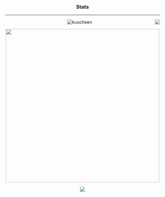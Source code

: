 ### <p align="center">Stats</p>

-----

<a href="https://discord.com/users/173008713504784384"><img align="right" src="https://lanyard.cnrad.dev/api/173008713504784384?theme=dark&bg=2E343E"/></a>

<p><p align="center"> <img src="https://github-readme-streak-stats.herokuapp.com/?user=kuucheen&hide_border=true&background=2E343E&stroke=393e48&ring=CD0952&fire=CD0952&currStreakNum=C0C6DB&sideNums=C0C6DB&currStreakLabel=CD0952&sideLabels=C0C6DB&dates=586069" alt="kuucheen" /></p>

<p align="center"> <img width=500vw src="https://github-stats-alpha.vercel.app/api?username=Kuucheen&cc=2E343E&tc=fff&ic=CD0952&bc=2E343E"/> </p>

<p align="center"> <img src="https://komarev.com/ghpvc/?username=Kuucheen&color=CD0952"/> </p>

